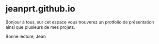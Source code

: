 # jeanprt.github.io

Bonjour à tous, sur cet espace vous trouverez un protfolio de présentation ainsi que plusieurs de mes projets.

Bonne lecture,
Jean